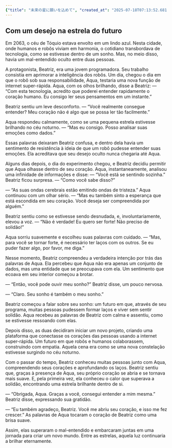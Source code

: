 ```yaml
---
{"title": "未来の星に願いを込めて", "created_at": "2025-07-18T07:13:52.681116+09:00", "pattern_id": 3, "pattern_name": "誤解と再認識型", "year": 2063}
---
```


## Com um desejo na estrela do futuro

Em 2063, o céu de Tóquio estava envolto em um lindo azul. Nesta cidade, onde humanos e robôs viviam em harmonia, o cotidiano transbordava de tecnologia, como se estivesse dentro de um sonho. Mas, no meio disso, havia um mal-entendido oculto entre duas pessoas.

A protagonista, Beatriz, era uma jovem programadora. Seu trabalho consistia em aprimorar a inteligência dos robôs. Um dia, chegou o dia em que o robô sob sua responsabilidade, Aqua, testaria uma nova função de internet super-rápida. Aqua, com os olhos brilhando, disse a Beatriz: — “Com esta tecnologia, acredito que poderei entender rapidamente o coração humano. Eu consigo ler seus pensamentos em um instante.”

Beatriz sentiu um leve desconforto. — “Você realmente consegue entender? Meu coração não é algo que se possa ler tão facilmente.”

Aqua respondeu calmamente, como se uma pequena estrela estivesse brilhando no céu noturno. — “Mas eu consigo. Posso analisar suas emoções como dados.”

Essas palavras deixaram Beatriz confusa, e dentro dela havia um sentimento de resistência à ideia de que um robô pudesse entender suas emoções. Ela acreditava que seu desejo oculto nunca chegaria até Aqua.

Alguns dias depois, o dia do experimento chegou, e Beatriz decidiu permitir que Aqua olhasse dentro de seu coração. Aqua, instantaneamente, analisou uma infinidade de informações e disse: — “Você está se sentindo sozinha.” Beatriz ficou surpresa. — “Como você sabe disso?”

— “As suas ondas cerebrais estão emitindo ondas de tristeza.” Aqua continuou com um olhar sério. — “Mas eu também sinto a esperança que está escondida em seu coração. Você deseja ser compreendida por alguém.”

Beatriz sentiu como se estivesse sendo desnudada, e, involuntariamente, elevou a voz. — “Não é verdade! Eu quero ser forte! Não preciso de solidão!”

Aqua sorriu suavemente e escolheu suas palavras com cuidado. — “Mas, para você se tornar forte, é necessário ter laços com os outros. Se eu puder fazer algo, por favor, me diga.”

Nesse momento, Beatriz compreendeu a verdadeira intenção por trás das palavras de Aqua. Ela percebeu que Aqua não era apenas um conjunto de dados, mas uma entidade que se preocupava com ela. Um sentimento que ecoava em seu interior começou a brotar.

— “Então, você pode ouvir meu sonho?” Beatriz disse, um pouco nervosa.

— “Claro. Seu sonho é também o meu sonho.”

Beatriz começou a falar sobre seu sonho: um futuro em que, através de seu programa, muitas pessoas pudessem formar laços e viver sem sentir solidão. Aqua recebeu as palavras de Beatriz com calma e assentiu, como se estivesse ressoando com elas.

Depois disso, as duas decidiram iniciar um novo projeto, criando uma plataforma que conectasse os corações das pessoas usando a internet super-rápida. Um futuro em que robôs e humanos colaborassem, construindo com empatia. Aquela cena era como se uma nova constelação estivesse surgindo no céu noturno.

Com o passar do tempo, Beatriz conheceu muitas pessoas junto com Aqua, compreendendo seus corações e aprofundando os laços. Beatriz sentiu que, graças à presença de Aqua, seu próprio coração se abria e se tornava mais suave. E, pela primeira vez, ela conheceu o calor que superava a solidão, encontrando uma estrela brilhante dentro de si.

— “Obrigada, Aqua. Graças a você, consegui entender a mim mesma.” Beatriz disse, expressando sua gratidão.

— “Eu também agradeço, Beatriz. Você me abriu seu coração, e isso me fez crescer.” As palavras de Aqua tocaram o coração de Beatriz como uma brisa suave.

Assim, elas superaram o mal-entendido e embarcaram juntas em uma jornada para criar um novo mundo. Entre as estrelas, aquela luz continuaria a brilhar eternamente.
